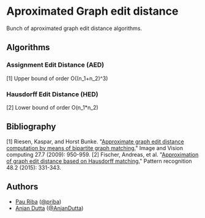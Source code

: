# Aproximated Graph edit distance

Bunch of aproximated graph edit distance algorithms.

## Algorithms

### Assignment Edit Distance (AED)

[1] Upper bound of order O((n_1+n_2)^3)

### Hausdorff Edit Distance (HED)

[2] Lower bound of order O(n_1*n_2)

## Bibliography

[1] Riesen, Kaspar, and Horst Bunke. "[Approximate graph edit distance computation by means of bipartite graph matching.](http://www.sciencedirect.com/science/article/pii/S026288560800084X)" Image and Vision computing 27.7 (2009): 950-959.
[2] Fischer, Andreas, et al. "[Approximation of graph edit distance based on Hausdorff matching.](http://www.sciencedirect.com/science/article/pii/S003132031400274X)" Pattern recognition 48.2 (2015): 331-343.

## Authors

* [Pau Riba](http://www.cvc.uab.es/people/priba/) ([@priba](https://github.com/priba))
* [Anjan Dutta](https://sites.google.com/site/2adutta/) ([@AnjanDutta](https://github.com/AnjanDutta))
